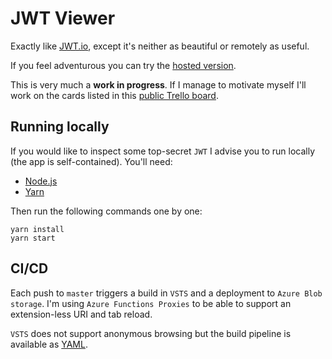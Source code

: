 # JWT Viewer

Exactly like [JWT.io][jwt-io], except it's neither as beautiful or remotely as useful.

If you feel adventurous you can try the [hosted version][jwt-viewer].

This is very much a **work in progress**. If I manage to motivate myself I'll work on the cards listed in this [public Trello board][trello-board].

## Running locally

If you would like to inspect some top-secret `JWT` I advise you to run locally (the app is self-contained). You'll need:

- [Node.js][node-js]
- [Yarn][yarn]

Then run the following commands one by one:

```shell
yarn install
yarn start
```

## CI/CD

Each push to `master` triggers a build in `VSTS` and a deployment to `Azure Blob storage`. I'm using `Azure Functions Proxies` to be able to support an extension-less URI and tab reload.

`VSTS` does not support anonymous browsing but the build pipeline is available as [YAML](.vsts-ci.yml).

[jwt-io]: https://jwt.io/
[jwt-viewer]: https://jwtviewer.azurewebsites.net/
[trello-board]: https://trello.com/b/8JWl1Nc7/jwt-viewer
[node-js]: https://nodejs.org/en/download/
[yarn]: https://yarnpkg.com/lang/en/docs/install/
